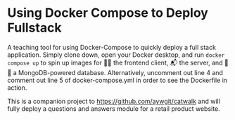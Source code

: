 # Using Docker Compose to Deploy Fullstack

A teaching tool for using Docker-Compose to quickly deploy a full stack application. Simply clone down, open your Docker desktop, and run `docker compose up` to spin up images for :ok_woman: the frontend client, :mailbox_with_mail: the server, and :open_file_folder::open_file_folder: a MongoDB-powered database. Alternatively, uncomment out line 4 and comment out line 5 of docker-compose.yml in order to see the Dockerfile in action.

This is a companion project to https://github.com/aywgit/catwalk and will fully deploy a questions and answers module for a retail product website.
